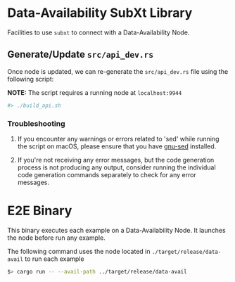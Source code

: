 # Data-Availability SubXt Library 

Facilities to use `subxt` to connect with a Data-Availability Node.

## Generate/Update `src/api_dev.rs`

Once node is updated, we can re-generate the `src/api_dev.rs` file using the following script:

**NOTE:**  The script requires a running node at `localhost:9944`

```Bash
#> ./build_api.sh 
```

### Troubleshooting

1. If you encounter any warnings or errors related to 'sed' while running the script on macOS, please ensure that you have [gnu-sed](https://medium.com/@bramblexu/install-gnu-sed-on-mac-os-and-set-it-as-default-7c17ef1b8f64) installed.

2. If you're not receiving any error messages, but the code generation process is not producing any output, consider running the individual code generation commands separately to check for any error messages.

# E2E Binary

This binary executes each example on a Data-Availability Node. It launches the node before run any
example.

The following command uses the node located in `./target/release/data-avail` to run each example

```Bash
$> cargo run -- --avail-path ../target/release/data-avail
```
